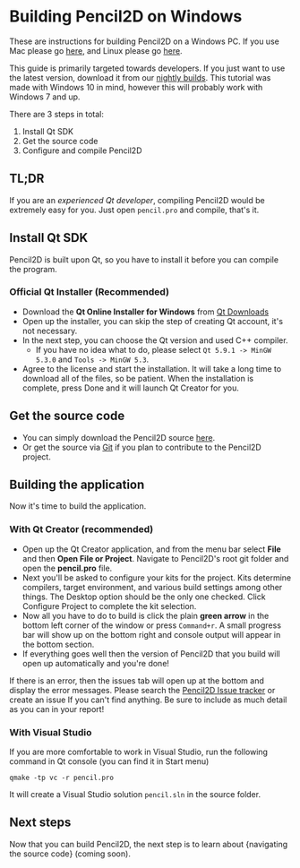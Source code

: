 # Building Pencil2D on Windows

These are instructions for building Pencil2D on a Windows PC. If you use Mac please go [here](build_mac.md), and Linux please go [here](build_linux.md).

This guide is primarily targeted towards developers. If you just want to use the latest version, download it from our [nightly builds](https://drive.google.com/drive/folders/0BxdcdOiOmg-CcWhLazdKR1oydHM). This tutorial was made with Windows 10 in mind, however this will probably work with Windows 7 and up.

There are 3 steps in total:

1. Install Qt SDK
2. Get the source code
3. Configure and compile Pencil2D

## TL;DR

If you are an *experienced Qt developer*, compiling Pencil2D would be extremely easy for you. Just open `pencil.pro` and compile, that's it.

## Install Qt SDK

Pencil2D is built upon Qt, so you have to install it before you can compile the program.

### Official Qt Installer (Recommended)

- Download the **Qt Online Installer for Windows** from [Qt Downloads](https://www.qt.io/download-open-source/)
- Open up the installer, you can skip the step of creating Qt account, it's not necessary.
- In the next step, you can choose the Qt version and used C++ compiler.
  - If you have no idea what to do, please select `Qt 5.9.1 -> MinGW 5.3.0` and `Tools -> MinGW 5.3`.
- Agree to the license and start the installation. It will take a long time to download all of the files, so be patient. When the installation is complete, press Done and it will launch Qt Creator for you.

## Get the source code

- You can simply download the Pencil2D source [here](https://github.com/pencil2d/pencil/archive/master.zip).
- Or get the source via [Git](https://github.com/pencil2d/pencil.git) if you plan to contribute to the Pencil2D project.

## Building the application

Now it's time to build the application.

### With Qt Creator (recommended)

- Open up the Qt Creator application, and from the menu bar select **File** and then **Open File or Project**. Navigate to Pencil2D's root git folder and open the **pencil.pro** file. 
- Next you'll be asked to configure your kits for the project. Kits determine compilers, target environment, and various build settings among other things. The Desktop option should be the only one checked. Click Configure Project to complete the kit selection.
- Now all you have to do to build is click the plain **green arrow** in the bottom left corner of the window or press `Command+r`. A small progress bar will show up on the bottom right and console output will appear in the bottom section.
- If everything goes well then the version of Pencil2D that you build will open up automatically and you're done!

If there is an error, then the issues tab will open up at the bottom and display the error messages. Please search the [Pencil2D Issue tracker](https://github.com/pencil2d/pencil/issues) or create an issue If you can't find anything. Be sure to include as much detail as you can in your report!

### With Visual Studio

If you are more comfortable to work in Visual Studio, run the following command in Qt console (you can find it in Start menu)

```
qmake -tp vc -r pencil.pro
```

It will create a Visual Studio solution `pencil.sln` in the source folder.

## Next steps

Now that you can build Pencil2D, the next step is to learn about {navigating the source code} (coming soon).